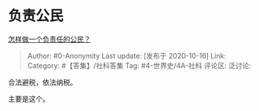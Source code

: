 # 负责公民
[怎样做一个负责任的公民？](https://www.zhihu.com/question/315232238/answer/1526798300)

> Author: #0-Anonymity
> Last update: [发布于 2020-10-16]
> Link:
> Category: #【答集】/社科答集
> Tag: #4-世界史/4A-社科
> 评论区:
> 泛讨论:

合法避税，依法纳税。

主要是这个。
